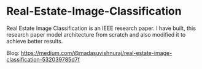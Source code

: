# Real-Estate-Image-Classification
Real Estate Image Classification is an IEEE research paper. I have built, this research paper model architecture from scratch and also modified it to achieve better results.

Blog: https://medium.com/@madasuvishnuraj/real-estate-image-classification-532039785d7f
